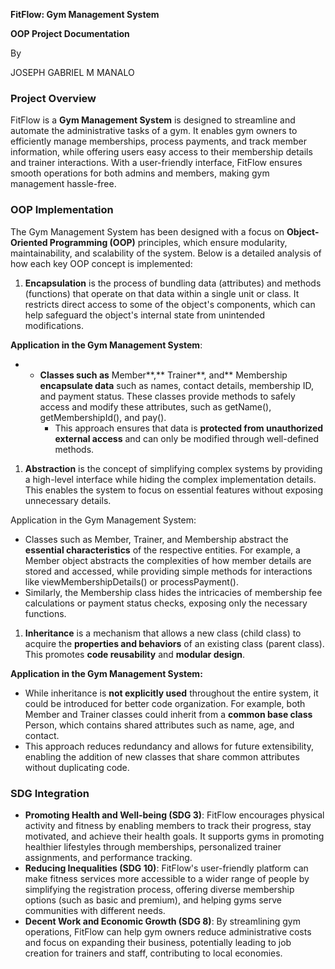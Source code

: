 **FitFlow: Gym Management System**

**OOP Project Documentation**

By

JOSEPH GABRIEL M MANALO

### Project Overview

FitFlow is a **Gym Management System** is designed to streamline and automate the administrative tasks of a gym. It enables gym owners to efficiently manage memberships, process payments, and track member information, while offering users easy access to their membership details and trainer interactions. With a user-friendly interface, FitFlow ensures smooth operations for both admins and members, making gym management hassle-free.

### OOP Implementation

The Gym Management System has been designed with a focus on **Object-Oriented Programming (OOP)** principles, which ensure modularity, maintainability, and scalability of the system. Below is a detailed analysis of how each key OOP concept is implemented:

1. **Encapsulation** is the process of bundling data (attributes) and methods (functions) that operate on that data within a single unit or class. It restricts direct access to some of the object's components, which can help safeguard the object's internal state from unintended modifications.

**Application in the Gym Management System**:

- - **Classes such as** Member**,** Trainer**, and** Membership **encapsulate data** such as names, contact details, membership ID, and payment status. These classes provide methods to safely access and modify these attributes, such as getName(), getMembershipId(), and pay().
    - This approach ensures that data is **protected from unauthorized external access** and can only be modified through well-defined methods.

1. **Abstraction** is the concept of simplifying complex systems by providing a high-level interface while hiding the complex implementation details. This enables the system to focus on essential features without exposing unnecessary details.

Application in the Gym Management System:

- Classes such as Member, Trainer, and Membership abstract the **essential characteristics** of the respective entities. For example, a Member object abstracts the complexities of how member details are stored and accessed, while providing simple methods for interactions like viewMembershipDetails() or processPayment().
- Similarly, the Membership class hides the intricacies of membership fee calculations or payment status checks, exposing only the necessary functions.

1. **Inheritance** is a mechanism that allows a new class (child class) to acquire the **properties and behaviors** of an existing class (parent class). This promotes **code reusability** and **modular design**.

**Application in the Gym Management System:**

- While inheritance is **not explicitly used** throughout the entire system, it could be introduced for better code organization. For example, both Member and Trainer classes could inherit from a **common base class** Person, which contains shared attributes such as name, age, and contact.
- This approach reduces redundancy and allows for future extensibility, enabling the addition of new classes that share common attributes without duplicating code.

### SDG Integration

- **Promoting Health and Well-being (SDG 3)**: FitFlow encourages physical activity and fitness by enabling members to track their progress, stay motivated, and achieve their health goals. It supports gyms in promoting healthier lifestyles through memberships, personalized trainer assignments, and performance tracking.
- **Reducing Inequalities (SDG 10)**: FitFlow's user-friendly platform can make fitness services more accessible to a wider range of people by simplifying the registration process, offering diverse membership options (such as basic and premium), and helping gyms serve communities with different needs.
- **Decent Work and Economic Growth (SDG 8)**: By streamlining gym operations, FitFlow can help gym owners reduce administrative costs and focus on expanding their business, potentially leading to job creation for trainers and staff, contributing to local economies.
